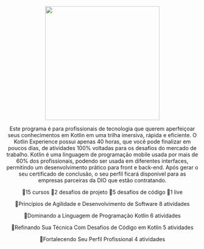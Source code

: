 <div align="center"> 
 <img height="300em" src="https://user-images.githubusercontent.com/89542446/202451137-bc3802f5-26b3-4af1-9cd3-9bd5c056feb7.png"
 
  </div>
  
Este programa é para profissionais de tecnologia que querem aperfeiçoar seus conhecimentos em Kotlin em uma trilha imersiva, rápida e eficiente. O Kotlin Experience possui apenas 40 horas, que você pode finalizar em poucos dias, de atividades 100% voltadas para os desafios do mercado de trabalho. Kotlin é uma linguagem de programação mobile usada por mais de 60% dos profissionais, podendo ser usada em diferentes interfaces, permitindo um desenvolvimento prático para front e back-end. Após gerar o seu certificado de conclusão, o seu perfil ficará disponível para as empresas parceiras da DIO que estão contratando.

🔸15 cursos 🔸2 desafios de projeto 🔸5 desafios de código 🔸1 live

🔹Princípios de Agilidade e Desenvolvimento de Software
8 atividades

🔹Dominando a Linguagem de Programação Kotlin
6 atividades

🔹Refinando Sua Técnica Com Desafios de Código em Kotlin
5 atividades

🔹Fortalecendo Seu Perfil Profissional
4 atividades
